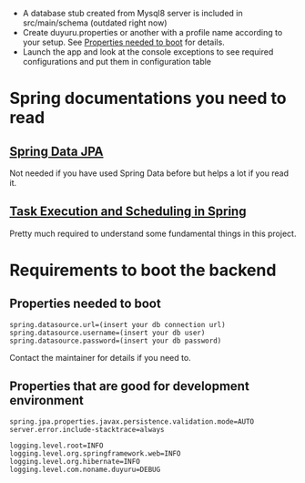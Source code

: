 * A database stub created from Mysql8 server is included in src/main/schema (outdated right now)
* Create duyuru.properties or another with a profile name according to your setup. See 
[Properties needed to boot](#properties-needed-to-boot) for details.
* Launch the app and look at the console exceptions to see required configurations and put them in configuration table

# Spring documentations you need to read
## [Spring Data JPA](https://docs.spring.io/spring-data/jpa/docs/current/reference/html/#reference)
Not needed if you have used Spring Data before but helps a lot if you read it.

## [Task Execution and Scheduling in Spring](https://docs.spring.io/spring-framework/docs/5.0.0.M1/spring-framework-reference/html/scheduling.html)
Pretty much required to understand some fundamental things in this project.

# Requirements to boot the backend
## Properties needed to boot
```properties
spring.datasource.url=(insert your db connection url)
spring.datasource.username=(insert your db user)
spring.datasource.password=(insert your db password)
```
Contact the maintainer for details if you need to.

## Properties that are good for development environment
```properties
spring.jpa.properties.javax.persistence.validation.mode=AUTO
server.error.include-stacktrace=always

logging.level.root=INFO
logging.level.org.springframework.web=INFO
logging.level.org.hibernate=INFO
logging.level.com.noname.duyuru=DEBUG
```